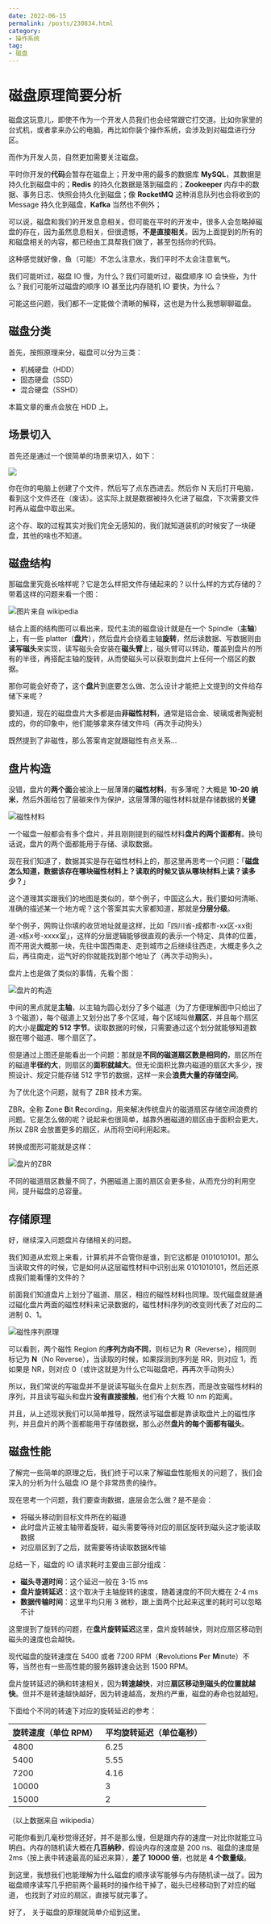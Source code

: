 ```yaml
---
date: 2022-06-15
permalink: /posts/230834.html
category:
- 操作系统
tag:
- 磁盘
---
```


# 磁盘原理简要分析

磁盘这玩意儿，即使不作为一个开发人员我们也会经常跟它打交道。比如你家里的台式机，或者拿来办公的电脑，再比如你装个操作系统，会涉及到对磁盘进行分区。

而作为开发人员，自然更加需要关注磁盘。

平时你开发的**代码**会暂存在磁盘上；开发中用的最多的数据库 **MySQL**，其数据是持久化到磁盘中的；**Redis** 的持久化数据是落到磁盘的；**Zookeeper** 内存中的数据、事务日志、快照会持久化到磁盘；像 **RocketMQ** 这种消息队列也会将收到的 Message 持久化到磁盘，**Kafka** 当然也不例外；

可以说，磁盘和我们的开发息息相关。但可能在平时的开发中，很多人会忽略掉磁盘的存在，因为虽然息息相关，但很遗憾，**不是直接相关**。因为上面提到的所有的和磁盘相关的内容，都已经由工具帮我们做了，甚至包括你的代码。

这种感觉就好像，鱼（可能）不怎么注意水，我们平时不太会注意氧气。

我们可能听过，磁盘 IO 慢，为什么？我们可能听过，磁盘顺序 IO 会快些，为什么？我们可能听过磁盘的顺序 IO 甚至比内存随机 IO 要快，为什么？

可能这些问题，我们都不一定能做个清晰的解释，这也是为什么我想聊聊磁盘。



## 磁盘分类

首先，按照原理来分，磁盘可以分为三类：

- 机械硬盘（HDD）
- 固态硬盘（SSD）
- 混合硬盘（SSHD）

本篇文章的重点会放在 HDD 上。



## 场景切入

首先还是通过一个很简单的场景来切入，如下：

![](/images/230834/create-file.jpeg)

你在你的电脑上创建了个文件，然后写了点东西进去。然后你 N 天后打开电脑，看到这个文件还在（废话）。这实际上就是数据被持久化进了磁盘，下次需要文件时再从磁盘中取出来。

这个存、取的过程其实对我们完全无感知的，我们就知道装机的时候安了一块硬盘，其他的啥也不知道。



## 磁盘结构

那磁盘里究竟长啥样呢？它是怎么样把文件存储起来的？以什么样的方式存储的？带着这样的问题来看一个图：

![图片来自 wikipedia](/images/230834/inside-the-disk.jpeg)

结合上面的结构图可以看出来，现代主流的磁盘设计就是在一个 Spindle（**主轴**）上，有一些 platter（**盘片**），然后盘片会绕着主轴**旋转**，然后读数据、写数据则由**读写磁头**来实现，读写磁头会安装在**磁头臂**上，磁头臂可以转动，覆盖到盘片的所有的半径，再搭配主轴的旋转，从而使磁头可以获取到盘片上任何一个扇区的数据。

那你可能会好奇了，这个**盘片**到底要怎么做、怎么设计才能把上文提到的文件给存储下来呢？

要知道，现在的磁盘盘片大多都是由**非磁性材料**，通常是铝合金、玻璃或者陶瓷制成的，你的印象中，他们能够拿来存储文件吗（再次手动狗头）

既然提到了非磁性，那么答案肯定就跟磁性有点关系...



## 盘片构造

没错，盘片的**两个面**会被涂上一层薄薄的**磁性材料**，有多薄呢？大概是 **10-20 纳米**，然后外面给包了层碳来作为保护，这层薄薄的磁性材料就是存储数据的**关键**

![磁性材料](/images/230834/disk-plate.jpeg)

一个磁盘一般都会有多个盘片，并且刚刚提到的磁性材料**盘片的两个面都有**。换句话说，盘片的两个面都能用于存储、读取数据。

现在我们知道了，数据其实是存在磁性材料上的，那这里再思考一个问题：「**磁盘怎么知道，数据该存在哪块磁性材料上？读取的时候又该从哪块材料上读？读多少？**」

这个道理其实跟我们的地图是类似的，举个例子，中国这么大，我们要如何清晰、准确的描述某一个地方呢？这个答案其实大家都知道，那就是**分层分级**。

举个例子，网购让你填的收货地址就是这样，比如「四川省-成都市-xx区-xx街道-x栋x号-xxxx室」，这样的分层逻辑能够很直观的表示一个特定、具体的位置，而不用说大概那一块，先往中国西南走、走到城市之后继续往西走，大概走多久之后，再往南走，运气好的你就能找到那个地址了（再次手动狗头）。

盘片上也是做了类似的事情，先看个图：

![盘片的构造](/images/230834/trace-on-plate.jpeg)

中间的黑点就是**主轴**，以主轴为圆心划分了多个磁道（为了方便理解图中只给出了 3 个磁道），每个磁道上又划分出了多个区域，每个区域叫做**扇区**，并且每个扇区的大小是**固定的 512 字节**。读取数据的时候，只需要通过这个划分就能够知道数据在哪个磁道、哪个扇区了。

但是通过上图还是能看出一个问题：那就是**不同的磁道扇区数是相同的**，扇区所在的磁道**半径约大**，则扇区的**面积就越大**。但无论面积比靠内磁道的扇区大多少，按照设计、规定只能存储 512 字节的数据，这样一来会**浪费大量的存储空间**。

为了优化这个问题，就有了 ZBR 技术方案。

ZBR，全称 **Z**one **B**it **R**ecording，用来解决传统盘片的磁道扇区存储空间浪费的问题。它是怎么做的呢？说起来也很简单，越靠外圈磁道的扇区由于面积会更大，所以 ZBR 会放置更多的扇区，从而将空间利用起来。

转换成图形可能就是这样：

![盘片的ZBR](/images/230834/zone-bit-recording.jpeg)

不同的磁道扇区数量不同了，外圈磁道上面的扇区会更多些，从而充分的利用空间，提升磁盘的总容量。



## 存储原理

好，继续深入问题盘片存储相关的问题。

我们知道从宏观上来看，计算机并不会管你是谁，到它这都是 0101010101。那么当读取文件的时候，它是如何从这层磁性材料中识别出来 0101010101，然后还原成我们能看懂的文件的？

前面我们知道盘片上划分了磁道、扇区，相应的磁性材料也同理。现代磁盘就是通过磁化盘片两面的磁性材料来记录数据的，磁性材料序列的改变则代表了对应的二进制 0、1。

![磁性序列原理](/images/230834/magnetic-sequence.jpeg)

可以看到，两个磁性 Region 的**序列方向不同**，则标记为 **R**（Reverse），相同则标记为 **N**（No Reverse），当读取的时候，如果探测到序列是 RR，则对应 1，而如果是 NR，则对应 0（或许这就是为什么它叫磁盘吧，再再次手动狗头）

所以，我们常说的写磁盘并不是说读写磁头在盘片上刻东西，而是改变磁性材料的序列，并且读写磁头和盘片**没有直接接触**，他们有个大概 10 nm 的距离。

并且，从上述现状我们可以简单推导，既然读写磁盘都是靠读取盘片上的磁性序列，并且盘片的两个面都能用于存储数据，那么必然**盘片的每个面都有磁头**。



## 磁盘性能

了解完一些简单的原理之后，我们终于可以来了解磁盘性能相关的问题了，我们会深入的分析为什么磁盘 IO 是个非常昂贵的操作。

现在思考一个问题，我们要查询数据，底层会怎么做？是不是会：

- 将磁头移动到目标文件所在的磁道
- 此时盘片正被主轴带着旋转，磁头需要等待对应的扇区旋转到磁头这才能读取数据
- 对应扇区到了之后，就需要等待读取数据&传输

总结一下，磁盘的 IO 请求耗时主要由三部分组成：

- **磁头寻道时间**：这个延迟一般在 3-15 ms
- **盘片旋转延迟**：这个取决于主轴旋转的速度，随着速度的不同大概在 2-4 ms
- **数据传输时间**：这里平均只用 3 微秒，跟上面两个比起来这里的耗时可以忽略不计

这里提到了旋转的问题，在**盘片旋转延迟**这里，盘片旋转越快，则对应扇区移动到磁头的速度也会越快。

现代磁盘的旋转速度在 5400 或者 7200 RPM（**R**evolutions **P**er **M**inute）不等，当然也有一些高性能的服务器转速会达到 1500 RPM。

盘片旋转延迟的确和转速相关，因为**转速越快**，对应**扇区移动到磁头的位置就越快**。但并不是转速越快越好，因为转速越高，发热约严重，磁盘的寿命也就越短。

下面给个不同的转速下对应的旋转延迟的参考：

| 旋转速度（单位 RPM） | 平均旋转延迟（单位毫秒） |
| -------------------- | ------------------------ |
| 4800                 | 6.25                     |
| 5400                 | 5.55                     |
| 7200                 | 4.16                     |
| 10000                | 3                        |
| 15000                | 2                        |

（以上数据来自 wikipedia）

可能你看到几毫秒觉得还好，并不是那么慢，但是跟内存的速度一对比你就能立马明白。内存的随机读大概在**几百纳秒**，假设内存的速度是 200 ns、磁盘的速度是 2ms（按上表中转速最高的延迟来算），**差了 10000 倍**，也就是 **4 个数量级**。



到这里，我想我们也能理解为什么磁盘的顺序读写能够与内存随机读一战了。因为磁盘顺序读写几乎把前两个最耗时的操作给干掉了，磁头已经移动到了对应的磁道， 也找到了对应的扇区，直接写就完事了。

好了， 关于磁盘的原理就简单介绍到这里。




